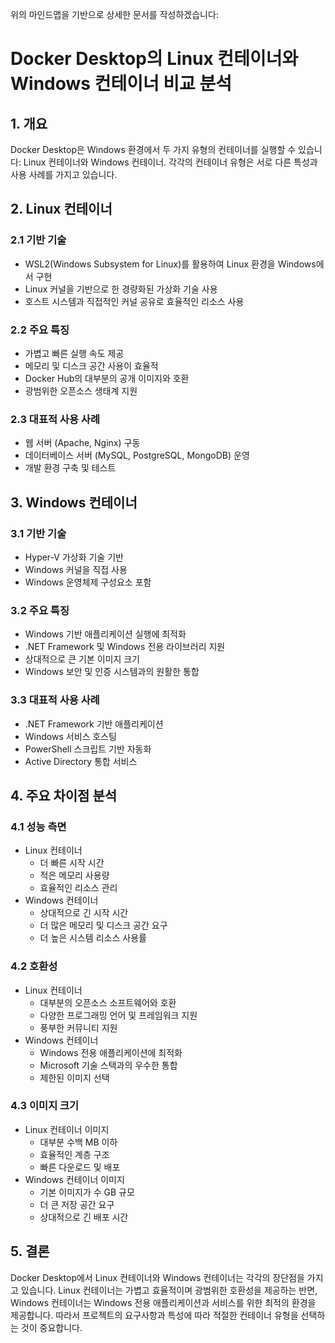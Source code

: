 위의 마인드맵을 기반으로 상세한 문서를 작성하겠습니다:

# Docker Desktop의 Linux 컨테이너와 Windows 컨테이너 비교 분석

## 1. 개요
Docker Desktop은 Windows 환경에서 두 가지 유형의 컨테이너를 실행할 수 있습니다: Linux 컨테이너와 Windows 컨테이너. 각각의 컨테이너 유형은 서로 다른 특성과 사용 사례를 가지고 있습니다.

## 2. Linux 컨테이너

### 2.1 기반 기술
- WSL2(Windows Subsystem for Linux)를 활용하여 Linux 환경을 Windows에서 구현
- Linux 커널을 기반으로 한 경량화된 가상화 기술 사용
- 호스트 시스템과 직접적인 커널 공유로 효율적인 리소스 사용

### 2.2 주요 특징
- 가볍고 빠른 실행 속도 제공
- 메모리 및 디스크 공간 사용이 효율적
- Docker Hub의 대부분의 공개 이미지와 호환
- 광범위한 오픈소스 생태계 지원

### 2.3 대표적 사용 사례
- 웹 서버 (Apache, Nginx) 구동
- 데이터베이스 서버 (MySQL, PostgreSQL, MongoDB) 운영
- 개발 환경 구축 및 테스트

## 3. Windows 컨테이너

### 3.1 기반 기술
- Hyper-V 가상화 기술 기반
- Windows 커널을 직접 사용
- Windows 운영체제 구성요소 포함

### 3.2 주요 특징
- Windows 기반 애플리케이션 실행에 최적화
- .NET Framework 및 Windows 전용 라이브러리 지원
- 상대적으로 큰 기본 이미지 크기
- Windows 보안 및 인증 시스템과의 원활한 통합

### 3.3 대표적 사용 사례
- .NET Framework 기반 애플리케이션
- Windows 서비스 호스팅
- PowerShell 스크립트 기반 자동화
- Active Directory 통합 서비스

## 4. 주요 차이점 분석

### 4.1 성능 측면
- Linux 컨테이너
  - 더 빠른 시작 시간
  - 적은 메모리 사용량
  - 효율적인 리소스 관리
- Windows 컨테이너
  - 상대적으로 긴 시작 시간
  - 더 많은 메모리 및 디스크 공간 요구
  - 더 높은 시스템 리소스 사용률

### 4.2 호환성
- Linux 컨테이너
  - 대부분의 오픈소스 소프트웨어와 호환
  - 다양한 프로그래밍 언어 및 프레임워크 지원
  - 풍부한 커뮤니티 지원
- Windows 컨테이너
  - Windows 전용 애플리케이션에 최적화
  - Microsoft 기술 스택과의 우수한 통합
  - 제한된 이미지 선택

### 4.3 이미지 크기
- Linux 컨테이너 이미지
  - 대부분 수백 MB 이하
  - 효율적인 계층 구조
  - 빠른 다운로드 및 배포
- Windows 컨테이너 이미지
  - 기본 이미지가 수 GB 규모
  - 더 큰 저장 공간 요구
  - 상대적으로 긴 배포 시간

## 5. 결론
Docker Desktop에서 Linux 컨테이너와 Windows 컨테이너는 각각의 장단점을 가지고 있습니다. 
Linux 컨테이너는 가볍고 효율적이며 광범위한 호환성을 제공하는 반면, 
Windows 컨테이너는 Windows 전용 애플리케이션과 서비스를 위한 최적의 환경을 제공합니다. 
따라서 프로젝트의 요구사항과 특성에 따라 적절한 컨테이너 유형을 선택하는 것이 중요합니다.